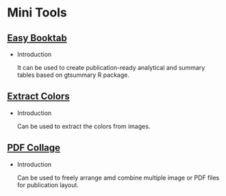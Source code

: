 # Mini Tools

## [Easy Booktab](/mini-tools/easy-booktab)

- Introduction

  It can be used to create publication-ready analytical and summary tables based on gtsummary R package.
## [Extract Colors](/mini-tools/extract-colors)

- Introduction

  Can be used to extract the colors from images.
## [PDF Collage](/mini-tools/pdf-collage)

- Introduction

  Can be used to freely arrange amd combine multiple image or PDF files for publication layout.
